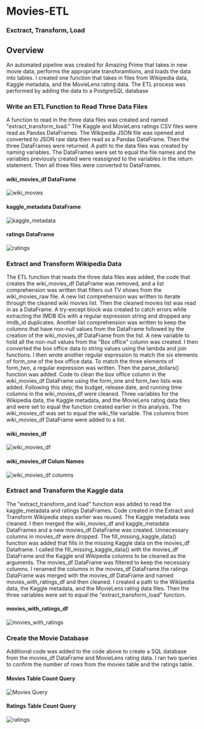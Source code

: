 # Movies-ETL
### Exctract, Transform, Load

## Overview
An automated pipeline was created for Amazing Prime that takes in new movie data, performs the appropriate transforamtions, and loads the data into tables. I created one function that takes in files from Wikipedia data, Kaggle metadata, and the MovieLens rating data. The ETL process was performed by adding the data to a PostgreSQL database

### Write an ETL Function to Read Three Data Files
A function to read in the three data files was created and named "extract_transform_load." The Kaggle and MovieLens ratings CSV files were read as Pandas DataFrames. The Wikipedia JSON file was opened and converted to JSON raw data then read as a Pandas DataFrame. Then the three DataFrames were returned. A path to the data files was created by naming variables. The DataFrames were set to equal the file names and the variables previously created were reassigned to the variables in the return statement. Then all three files were converted to DataFrames.

#### wiki_movies_df DataFrame
![wiki_movies](https://github.com/jstearns1988/Movies-ETL/blob/main/Resources/wiki_movies_df.png?raw=true)

#### kaggle_metadata DataFrame
![kaggle_metadata](https://github.com/jstearns1988/Movies-ETL/blob/main/Resources/kaggle_metadata.png?raw=true)

#### ratings DataFrame
![ratings](https://github.com/jstearns1988/Movies-ETL/blob/main/Resources/ratings.png?raw=true)

### Extract and Transform Wikipedia Data
The ETL function that reads the three data files was added, the code that creates the wiki_movies_df DataFrame was removed, and a list comprehension was written that filters out TV shows from the wiki_movies_raw file. A new list comprehension was written to iterate through the cleaned wiki movies list. Then the cleaned movies list was read in as a DataFrame. A try-except block was created to catch errors while extracting the IMDB IDs with a regular expression string and dropped any imdb_id duplicates. Another list comprehension was written to keep the columns that have non-null values from the DataFrame followed by the creation of the wiki_movies_df DataFrame from the list. A new variable to hold all the non-null values from the "Box office" column was created. I then converted the box office data to string values using the lambda and join functions. I then wrote another regular expression to match the six elements of form_one of the box office data. To match the three elements of form_two, a regular expression was written. Then the parse_dollars() function was added. Code to clean the box office column in the wiki_movies_df DataFrame using the form_one and form_two lists was added. Following this step; the budget, release date, and running time columns in the wiki_movies_df were cleaned. Three variables for the Wikipedia data, the Kaggle metadata, and the MovieLens rating data files and were set to equal the function created earlier in this analysis. The wiki_movies_df was set to equal the wiki_file variable. The columns from wiki_movies_df DataFrame were added to a list.

#### wiki_movies_df
![wiki_movies_df](https://github.com/jstearns1988/Movies-ETL/blob/main/Resources/wiki_movies2.png?raw=true)

#### wiki_movies_df Colum Names
![wiki_movies_df columns](https://github.com/jstearns1988/Movies-ETL/blob/main/Resources/wiki%20columns.png?raw=true)

### Extract and Transform the Kaggle data
The "extract_transform_and load" function was added to read the kaggle_metadata and ratings DataFrames. Code created in the Extract and Transform Wikipedia steps earlier was reused. The Kaggle metadata was cleaned. I then merged the wiki_movies_df and kaggle_metadata DataFrames and a new movies_df DataFrame was created. Unnecessary columns in movies_df were dropped. The fill_missing_kaggle_data() function was added that fills in the missing Kaggle data on the movies_df Dataframe. I called the fill_missing_kaggle_data() with the movies_df DataFrame and the Kaggle and Wikipedia columns to be cleaned as the arguments. The movies_df DataFrame was filtered to keep the necessary columns. I renamed the columns in the movies_df DataFrame.the ratings DataFrame was merged with the movies_df DataFrame and named movies_with_ratings_df and then cleaned. I created a path to the Wikipedia data, the Kaggle metadata, and the MovieLens rating data files. Then the three variables were set to equal the "extract_transform_load" function.

#### movies_with_ratings_df
![movies_with_ratings](https://github.com/jstearns1988/Movies-ETL/blob/main/Resources/movies%20with%20ratings.png?raw=true)

### Create the Movie Database
Additional code was added to the code above to create a SQL database from the movies_df DataFrame and MovieLens rating data. I ran two queries to confirm the number of rows from the movies table and the ratings table.

#### Movies Table Count Query
![Movies Query](https://github.com/jstearns1988/Movies-ETL/blob/main/movies_query.png?raw=true)

#### Ratings Table Count Query
![ratings]()
